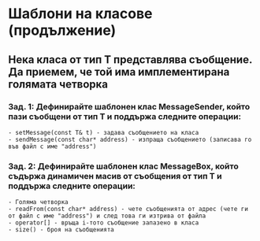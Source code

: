 #   Шаблони на класове (продължение)

## Нека класа от тип Т представлява съобщение. Да приемем, че той има имплементирана голямата четворка

### Зад. 1: Дефинирайте шаблонен клас MessageSender<T>, който пази съобщени от тип Т и поддържа следните операции:
    - setMessage(const Т& t) - задава съобщението на класа
    - sendMessage(const char* address) - изпраща съобщението (записава го във файл с име "address")

### Зад. 2: Дефинирайте шаблонен клас MessageBox<T>, който съдържа динамичен масив от съобщения от тип Т и поддържа следните операции:
	- Голяма четворка
	- readFrom(const char* address) - чете съобщенията от адрес (чете ги от файл с име "address") и след това ги изтрива oт файла
	- operator[] - връща i-тото съобщение запазено в класа
	- size() - броя на съобщенията

